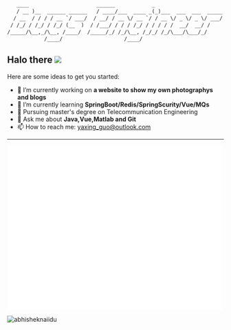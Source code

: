 ```
   ____                      ______            _                     
   / __ )__  ______ ______   / ____/___  ____ _(_)___  ___  ___  _____
  / __  / / / / __ `/ ___/  / __/ / __ \/ __ `/ / __ \/ _ \/ _ \/ ___/
 / /_/ / /_/ / /_/ (__  )  / /___/ / / / /_/ / / / / /  __/  __/ /    
/_____/\__,_/\__, /____/  /_____/_/ /_/\__, /_/_/ /_/\___/\___/_/     
            /____/                    /____/                           
```
## Halo there <a href="https://www.gautamkrishnar.com/"><img src="https://media.giphy.com/media/hvRJCLFzcasrR4ia7z/giphy.gif" width="5%"></a>


<!-- **Hawks-eat-nothing/Hawks-eat-nothing** is a ✨ _special_ ✨ repository because its `README.md` (this file) appears on your GitHub profile. -->

Here are some ideas to get you started:

- 🔭 I’m currently working on **a website to show my own photographys and blogs**
- 🌱 I’m currently learning **SpringBoot/Redis/SpringScurity/Vue/MQs**
- 🚗 Pursuing master's degree on Telecommunication Engineering
- 💬 Ask me about **Java,Vue,Matlab and Git**
- 📫 How to reach me: yaxing_guo@outlook.com
---
<img align="center" src="/github-metrics.svg" alt="Metrics" width="500">
<p align="left"> <img src="https://github-readme-stats.vercel.app/api?username=Hawks-eat-nothing&show_icons=true&theme=gotham" alt="abhisheknaiidu" />





